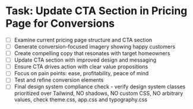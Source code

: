 # Task: Update CTA Section in Pricing Page for Conversions

- [ ] Examine current pricing page structure and CTA section
- [ ] Generate conversion-focused imagery showing happy customers
- [ ] Create compelling copy that resonates with target homeowners
- [ ] Update CTA section with improved design and messaging
- [ ] Ensure CTA drives action with clear value propositions
- [ ] Focus on pain points: ease, profitability, peace of mind
- [ ] Test and refine conversion elements
- [ ] Final design system compliance check - verify design system classes prioritized over Tailwind, NO shadows, NO custom CSS, NO arbitrary values, check theme.css, app.css and typography.css
